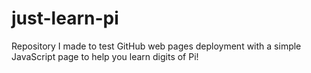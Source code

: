 # just-learn-pi
Repository I made to test GitHub web pages deployment with a simple JavaScript page to help you learn digits of Pi!
